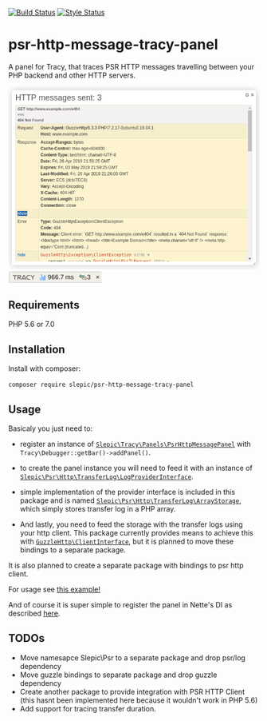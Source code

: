 [![Build Status](https://travis-ci.org/slepic/psr-http-message-tracy-panel.svg?branch=master)](https://travis-ci.org/slepic/psr-http-message-tracy-panel)
[![Style Status](https://styleci.io/repos/181732817/shield)](https://styleci.io/repos/181732817)


# psr-http-message-tracy-panel

A panel for Tracy, that traces PSR HTTP messages travelling between your PHP backend and other HTTP servers.

![Tracy Panel](https://github.com/slepic/psr-http-message-tracy-panel/raw/master/docs/images/panel.png)
![Tracy Bar](https://github.com/slepic/psr-http-message-tracy-panel/raw/master/docs/images/bar.png)

## Requirements

PHP 5.6 or 7.0

## Installation

Install with composer:

```composer require slepic/psr-http-message-tracy-panel```

## Usage

Basicaly you just need to:

* register an instance of [```Slepic\Tracy\Panels\PsrHttpMessagePanel```](https://github.com/slepic/psr-http-message-tracy-panel/blob/master/src/Tracy/Panels/PsrHttpMessagePanel.php) with ```Tracy\Debugger::getBar()->addPanel()```.

* to create the panel instance you will need to feed it with an instance of [```Slepic\Psr\Http\TransferLog\LogProviderInterface```](https://github.com/slepic/psr-http-message-tracy-panel/blob/master/src/Psr/Http/TransferLog/LogProviderInterface.php).

* simple implementation of the provider interface is included in this package and is named [```Slepic\Psr\Http\TransferLog\ArrayStorage```](https://github.com/slepic/psr-http-message-tracy-panel/blob/master/src/Psr/Http/TransferLog/ArrayStorage.php), which simply stores transfer log in a PHP array.

* And lastly, you need to feed the storage with the transfer logs using your http client.
This package currently provides means to achieve this with [```GuzzleHttp\ClientInterface```](https://github.com/guzzle/guzzle/blob/master/src/ClientInterface.php), but it is planned to move these bindings to a separate package. 

It is also planned to create a separate package with bindings to psr http client.

For usage see [this example!](https://github.com/slepic/psr-http-message-tracy-panel/blob/master/examples/plain.php)

And of course it is super simple to register the panel in Nette's DI as described [here](https://tracy.nette.org/en/extensions).

## TODOs

- Move namesapce Slepic\Psr to a separate package and drop psr/log dependency
- Move guzzle bindings to separate package and drop guzzle dependency
- Create another package to provide integration with PSR HTTP Client (this hasnt been implemented here because it wouldn't work in PHP 5.6)
- Add support for tracing transfer duration.
